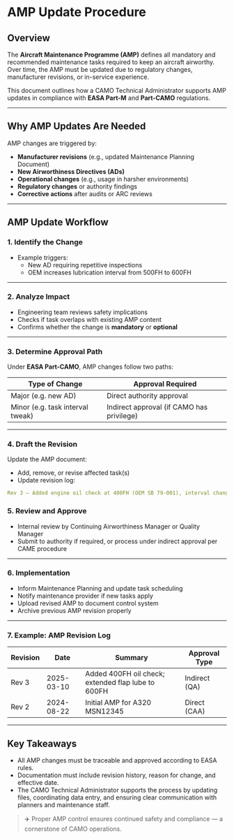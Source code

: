 # AMP Update Procedure

## Overview

The **Aircraft Maintenance Programme (AMP)** defines all mandatory and recommended maintenance tasks required to keep an aircraft airworthy. Over time, the AMP must be updated due to regulatory changes, manufacturer revisions, or in-service experience.

This document outlines how a CAMO Technical Administrator supports AMP updates in compliance with **EASA Part-M** and **Part-CAMO** regulations.

---

## Why AMP Updates Are Needed

AMP changes are triggered by:
- **Manufacturer revisions** (e.g., updated Maintenance Planning Document)
- **New Airworthiness Directives (ADs)**
- **Operational changes** (e.g., usage in harsher environments)
- **Regulatory changes** or authority findings
- **Corrective actions** after audits or ARC reviews

---

## AMP Update Workflow

### 1. Identify the Change

- Example triggers:
  - New AD requiring repetitive inspections
  - OEM increases lubrication interval from 500FH to 600FH

---

### 2. Analyze Impact

- Engineering team reviews safety implications
- Checks if task overlaps with existing AMP content
- Confirms whether the change is **mandatory** or **optional**

---

### 3. Determine Approval Path

Under **EASA Part-CAMO**, AMP changes follow two paths:

| Type of Change           | Approval Required |
|--------------------------|-------------------|
| Major (e.g. new AD)      | Direct authority approval |
| Minor (e.g. task interval tweak) | Indirect approval (if CAMO has privilege) |

---

### 4. Draft the Revision

Update the AMP document:
- Add, remove, or revise affected task(s)
- Update revision log:
```yaml
Rev 3 – Added engine oil check at 400FH (OEM SB 79-001), interval change on task 32-11-02
```

### 5. Review and Approve

- Internal review by Continuing Airworthiness Manager or Quality Manager
- Submit to authority if required, or process under indirect approval per CAME procedure

---

### 6. Implementation

- Inform Maintenance Planning and update task scheduling
- Notify maintenance provider if new tasks apply
- Upload revised AMP to document control system
- Archive previous AMP revision properly

---

### 7. Example: AMP Revision Log

| Revision | Date       | Summary                                              | Approval Type     |
|----------|------------|------------------------------------------------------|-------------------|
| Rev 3    | 2025-03-10 | Added 400FH oil check; extended flap lube to 600FH   | Indirect (QA)     |
| Rev 2    | 2024-08-22 | Initial AMP for A320 MSN12345                        | Direct (CAA)      |

---

## Key Takeaways

- All AMP changes must be traceable and approved according to EASA rules.
- Documentation must include revision history, reason for change, and effective date.
- The CAMO Technical Administrator supports the process by updating files, coordinating data entry, and ensuring clear communication with planners and maintenance staff.

> ✈️ Proper AMP control ensures continued safety and compliance — a cornerstone of CAMO operations.

